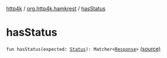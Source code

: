 [http4k](../index.md) / [org.http4k.hamkrest](index.md) / [hasStatus](./has-status.md)

# hasStatus

`fun hasStatus(expected: `[`Status`](../org.http4k.core/-status/index.md)`): Matcher<`[`Response`](../org.http4k.core/-response/index.md)`>` [(source)](https://github.com/http4k/http4k/blob/master/http4k-testing-hamkrest/src/main/kotlin/org/http4k/hamkrest/response.kt#L10)
